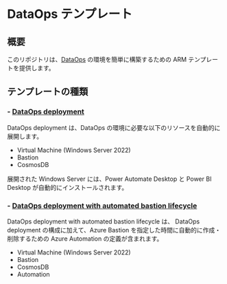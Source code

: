 # DataOps テンプレート

## 概要

このリポジトリは、[DataOps](https://www.gartner.com/en/information-technology/glossary/dataops) の環境を簡単に構築するための ARM テンプレートを提供します。

## テンプレートの種類

### - [DataOps deployment](https://github.com/OkinawaOpenLaboratory/DataOpsTemplates/tree/main/dataops-deployment)

DataOps deployment は、DataOps の環境に必要な以下のリソースを自動的に展開します。

- Virtual Machine (Windows Server 2022)
- Bastion
- CosmosDB

展開された Windows Server には、Power Automate Desktop と Power BI Desktop が自動的にインストールされます。

### - [DataOps deployment with automated bastion lifecycle](https://github.com/OkinawaOpenLaboratory/DataOpsTemplates/tree/main/dataops-deployment-with-automated-bastion-lifecycle)

DataOps deployment with automated bastion lifecycle は、 DataOps deployment の構成に加えて、Azure Bastion を指定した時間に自動的に作成・削除するための Azure Automation の定義が含まれます。

- Virtual Machine (Windows Server 2022)
- Bastion
- CosmosDB
- Automation
